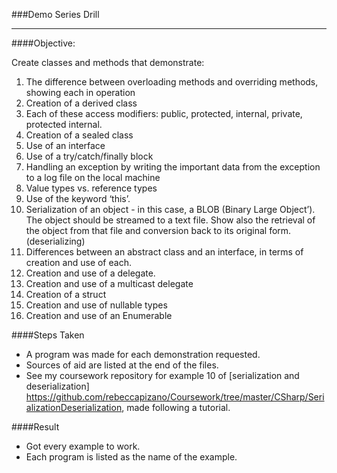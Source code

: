 ###Demo Series Drill
___
####Objective:

Create classes and methods that demonstrate:

1. The difference between overloading methods and overriding methods, showing each in operation
2. Creation of a derived class
3. Each of these access modifiers: public, protected, internal, private, protected internal. 
4. Creation of a sealed class
5. Use of an interface
6. Use of a try/catch/finally block
7. Handling an exception by writing the important data from the exception to a log file on the local machine
8. Value types vs. reference types
9. Use of the keyword ‘this’.
10. Serialization of an object - in this case, a BLOB (Binary Large Object’). The object should be streamed to a text file. 
Show also the retrieval of the object from that file and conversion back to its original form. (deserializing)
11. Differences between an abstract class and an interface, in terms of creation and use of each.
12. Creation and use of a delegate.
13. Creation and use of a multicast delegate
14. Creation of a struct
15. Creation and use of nullable types
16. Creation and use of an Enumerable

####Steps Taken
* A program was made for each demonstration requested.
* Sources of aid are listed at the end of the files. 
* See my coursework repository for example 10 of [serialization and deserialization] https://github.com/rebeccapizano/Coursework/tree/master/CSharp/SerializationDeserialization, made following a tutorial.

####Result
* Got every example to work.
* Each program is listed as the name of the example.
